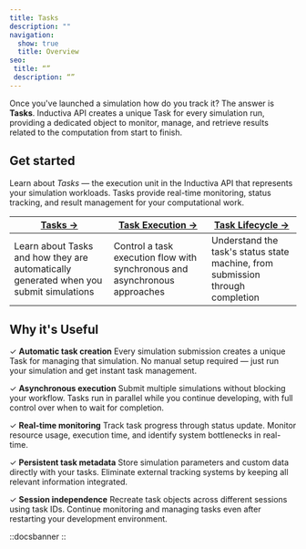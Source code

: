 ```yaml
---
title: Tasks
description: ""
navigation:
  show: true
  title: Overview
seo:
 title: “”
 description: “”
---
```


Once you've launched a simulation how do you track it? The answer is **Tasks**. Inductiva API creates a unique Task for every simulation run, providing a dedicated object to monitor, manage, and retrieve results related to the computation from start to finish.


## Get started
Learn about _Tasks_ — the execution unit in the Inductiva API that represents your simulation workloads. Tasks provide real-time monitoring, status tracking, and result management for your computational work.

| **[Tasks →](/guides/tasks/tasks)** | **[Task Execution →](/guides/tasks/tasks-execution)** | **[Task Lifecycle →](/guides/tasks/tasks-lifecycle)** |
|---|---|---|
| Learn about Tasks and how they are automatically generated when you submit simulations | Control a task execution flow with synchronous and asynchronous approaches | Understand the task's status state machine, from submission through completion |

## Why it's Useful
✓ **Automatic task creation** Every simulation submission creates a unique Task for managing that simulation. No manual setup required — just run your simulation and get instant task management.

✓ **Asynchronous execution** Submit multiple simulations without blocking your workflow. Tasks run in parallel while you continue developing, with full control over when to wait for completion.

✓ **Real-time monitoring** Track task progress through status update. Monitor resource usage, execution time, and identify system bottlenecks in real-time.

✓ **Persistent task metadata** Store simulation parameters and custom data directly with your tasks. Eliminate external tracking systems by keeping all relevant information integrated.

✓ **Session independence** Recreate task objects across different sessions using task IDs. Continue monitoring and managing tasks even after restarting your development environment.

::docsbanner
::
